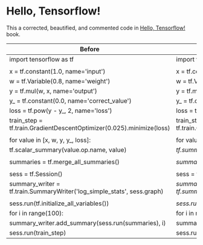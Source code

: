 # Hello, Tensorflow!

This a corrected, beautified, and commented code in [Hello, Tensorflow!](https://www.oreilly.com/learning/hello-tensorflow) book.

| Before                                                                 | After                                                                  |
| ---------------------------------------------------------------------- | ---------------------------------------------------------------------- |
|import tensorflow as tf                                                 |import tensorflow as tf                                                 |
|                                                                        |                                                                        |
|x = tf.constant(1.0, name='input')                                      |x = tf.constant(1.0, name='input')                                      |
|w = tf.Variable(0.8, name='weight')                                     |w = tf.Variable(0.8, name='weight')                                     |
|y = tf.mul(w, x, name='output')                                         |y = tf.mul(w, x, name='output')                                         |
|y_ = tf.constant(0.0, name='correct_value')                             |y_ = tf.constant(0.0, name='correct_value')                             |
|loss = tf.pow(y - y_, 2, name='loss')                                   |loss = tf.pow(y - y_, 2, name='loss')                                   |
|train_step = tf.train.GradientDescentOptimizer(0.025).minimize(loss)    |train_step = tf.train.GradientDescentOptimizer(0.025).minimize(loss)    |
|                                                                        |                                                                        |
|for value in [x, w, y, y_, loss]:                                       |for value in [x, w, y, y_, loss]:                                       |
|    tf.scalar_summary(value.op.name, value)                             |   *tf.summary.scalar(value.op.name, value)*                            |
|                                                                        |                                                                        |
|summaries = tf.merge_all_summaries()                                    |*summaries = tf.summary.merge_all()*                                    |
|                                                                        |                                                                        |
|sess = tf.Session()                                                     |sess = tf.Session()                                                     |
|summary_writer = tf.train.SummaryWriter('log_simple_stats', sess.graph) |*summary_writer = tf.summary.FileWriter('log_simple_stats', sess.graph)*|
|                                                                        |                                                                        |
|sess.run(tf.initialize_all_variables())                                 |*sess.run(tf.global_variables_initializer())*                           |
|for i in range(100):                                                    |for i in range(100):                                                    |
|    summary_writer.add_summary(sess.run(summaries), i)                  |    summary_writer.add_summary(sess.run(summaries), i)                  |
|    sess.run(train_step)                                                |    sess.run(train_step)                                                |

